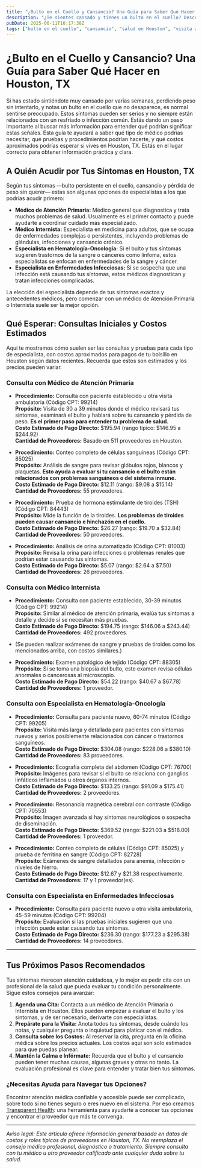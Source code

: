 ```yaml
---
title: "¿Bulto en el Cuello y Cansancio? Una Guía para Saber Qué Hacer en Houston, TX"
description: "¿Te sientes cansado y tienes un bulto en el cuello? Descubre a qué especialista acudir, los procedimientos que podrías necesitar y los costos típicos en Houston, TX."
pubDate: 2025-06-11T16:17:38Z
tags: ["bulto en el cuello", "cansancio", "salud en Houston", "visita al médico", "costos médicos", "orientación en salud"]
---
```


# ¿Bulto en el Cuello y Cansancio? Una Guía para Saber Qué Hacer en Houston, TX

Si has estado sintiéndote muy cansado por varias semanas, perdiendo peso sin intentarlo, y notas un bulto en el cuello que no desaparece, es normal sentirse preocupado. Estos síntomas pueden ser serios y no siempre están relacionados con un resfriado o infección común. Estás dando un paso importante al buscar más información para entender qué podrían significar estas señales. Esta guía te ayudará a saber qué tipo de médico podrías necesitar, qué pruebas y procedimientos podrían hacerte, y qué costos aproximados podrías esperar si vives en Houston, TX. Estás en el lugar correcto para obtener información práctica y clara.

## A Quién Acudir por Tus Síntomas en Houston, TX

Según tus síntomas —bulto persistente en el cuello, cansancio y pérdida de peso sin querer— estas son algunas opciones de especialistas a los que podrías acudir primero:

- **Médico de Atención Primaria:** Médico general que diagnostica y trata muchos problemas de salud. Usualmente es el primer contacto y puede ayudarte a coordinar cuidado más especializado.
- **Médico Internista:** Especialista en medicina para adultos, que se ocupa de enfermedades complejas o persistentes, incluyendo problemas de glándulas, infecciones y cansancio crónico.
- **Especialista en Hematología-Oncología:** Si el bulto y tus síntomas sugieren trastornos de la sangre o cánceres como linfoma, estos especialistas se enfocan en enfermedades de la sangre y cáncer.
- **Especialista en Enfermedades Infecciosas:** Si se sospecha que una infección está causando tus síntomas, estos médicos diagnostican y tratan infecciones complicadas.

La elección del especialista depende de tus síntomas exactos y antecedentes médicos, pero comenzar con un médico de Atención Primaria o Internista suele ser la mejor opción.

## Qué Esperar: Consultas Iniciales y Costos Estimados

Aquí te mostramos cómo suelen ser las consultas y pruebas para cada tipo de especialista, con costos aproximados para pagos de tu bolsillo en Houston según datos recientes. Recuerda que estos son estimados y los precios pueden variar.

### Consulta con Médico de Atención Primaria

- **Procedimiento:** Consulta con paciente establecido u otra visita ambulatoria (Código CPT: 99214)  
  **Propósito:** Visita de 30 a 39 minutos donde el médico revisará tus síntomas, examinará el bulto y hablará sobre tu cansancio y pérdida de peso. **Es el primer paso para entender tu problema de salud.**  
  **Costo Estimado de Pago Directo:** $195.94 (rango típico: $146.95 a $244.92)  
  **Cantidad de Proveedores:** Basado en 511 proveedores en Houston.

- **Procedimiento:** Conteo completo de células sanguíneas (Código CPT: 85025)  
  **Propósito:** Análisis de sangre para revisar glóbulos rojos, blancos y plaquetas. **Esto ayuda a evaluar si tu cansancio o el bulto están relacionados con problemas sanguíneos o del sistema inmune.**  
  **Costo Estimado de Pago Directo:** $12.11 (rango: $9.08 a $15.14)  
  **Cantidad de Proveedores:** 55 proveedores.

- **Procedimiento:** Prueba de hormona estimulante de tiroides (TSH) (Código CPT: 84443)  
  **Propósito:** Mide la función de la tiroides. **Los problemas de tiroides pueden causar cansancio e hinchazón en el cuello.**  
  **Costo Estimado de Pago Directo:** $26.27 (rango: $19.70 a $32.84)  
  **Cantidad de Proveedores:** 50 proveedores.

- **Procedimiento:** Análisis de orina automatizado (Código CPT: 81003)  
  **Propósito:** Revisa la orina para infecciones o problemas renales que podrían estar causando tus síntomas.  
  **Costo Estimado de Pago Directo:** $5.07 (rango: $2.64 a $7.50)  
  **Cantidad de Proveedores:** 26 proveedores.

### Consulta con Médico Internista

- **Procedimiento:** Consulta con paciente establecido, 30-39 minutos (Código CPT: 99214)  
  **Propósito:** Similar al médico de atención primaria, evalúa tus síntomas a detalle y decide si se necesitan más pruebas.  
  **Costo Estimado de Pago Directo:** $194.75 (rango: $146.06 a $243.44)  
  **Cantidad de Proveedores:** 492 proveedores.

- (Se pueden realizar exámenes de sangre y pruebas de tiroides como los mencionados arriba, con costos similares.)

- **Procedimiento:** Examen patológico de tejido (Código CPT: 88305)  
  **Propósito:** Si se toma una biopsia del bulto, este examen revisa células anormales o cancerosas al microscopio.  
  **Costo Estimado de Pago Directo:** $54.22 (rango: $40.67 a $67.78)  
  **Cantidad de Proveedores:** 1 proveedor.

### Consulta con Especialista en Hematología-Oncología

- **Procedimiento:** Consulta para paciente nuevo, 60-74 minutos (Código CPT: 99205)  
  **Propósito:** Visita más larga y detallada para pacientes con síntomas nuevos y serios posiblemente relacionados con cáncer o trastornos sanguíneos.  
  **Costo Estimado de Pago Directo:** $304.08 (rango: $228.06 a $380.10)  
  **Cantidad de Proveedores:** 83 proveedores.

- **Procedimiento:** Ecografía completa del abdomen (Código CPT: 76700)  
  **Propósito:** Imágenes para revisar si el bulto se relaciona con ganglios linfáticos inflamados u otros órganos internos.  
  **Costo Estimado de Pago Directo:** $133.25 (rango: $91.09 a $175.41)  
  **Cantidad de Proveedores:** 2 proveedores.

- **Procedimiento:** Resonancia magnética cerebral con contraste (Código CPT: 70553)  
  **Propósito:** Imagen avanzada si hay síntomas neurológicos o sospecha de diseminación.  
  **Costo Estimado de Pago Directo:** $369.52 (rango: $221.03 a $518.00)  
  **Cantidad de Proveedores:** 1 proveedor.

- **Procedimiento:** Conteo completo de células (Código CPT: 85025) y prueba de ferritina en sangre (Código CPT: 82728)  
  **Propósito:** Exámenes de sangre detallados para anemia, infección o niveles de hierro.  
  **Costo Estimado de Pago Directo:** $12.67 y $21.38 respectivamente.  
  **Cantidad de Proveedores:** 17 y 1 proveedor(es).

### Consulta con Especialista en Enfermedades Infecciosas

- **Procedimiento:** Consulta para paciente nuevo u otra visita ambulatoria, 45-59 minutos (Código CPT: 99204)  
  **Propósito:** Evaluación si las pruebas iniciales sugieren que una infección puede estar causando tus síntomas.  
  **Costo Estimado de Pago Directo:** $236.30 (rango: $177.23 a $295.38)  
  **Cantidad de Proveedores:** 14 proveedores.

---

## Tus Próximos Pasos Recomendados

Tus síntomas merecen atención cuidadosa, y lo mejor es pedir cita con un profesional de la salud que pueda evaluar tu condición personalmente. Sigue estos consejos para avanzar:

1. **Agenda una Cita:** Contacta a un médico de Atención Primaria o Internista en Houston. Ellos pueden empezar a evaluar el bulto y los síntomas, y de ser necesario, derivarte con especialistas.
2. **Prepárate para la Visita:** Anota todos tus síntomas, desde cuándo los notas, y cualquier pregunta o inquietud para platicar con el médico.
3. **Consulta sobre los Costos:** Al reservar la cita, pregunta en la oficina médica sobre los precios actuales. Los costos aquí son solo estimados para que puedas planear.
4. **Mantén la Calma e Infórmate:** Recuerda que el bulto y el cansancio pueden tener muchas causas, algunas graves y otras no tanto. La evaluación profesional es clave para entender y tratar bien tus síntomas.

### ¿Necesitas Ayuda para Navegar tus Opciones?

Encontrar atención médica confiable y accesible puede ser complicado, sobre todo si no tienes seguro o eres nuevo en el sistema. Por eso creamos [Transparent Health](https://transparenthealth.ai): una herramienta para ayudarte a conocer tus opciones y encontrar el proveedor que más te convenga.

---

*Aviso legal: Este artículo ofrece información general basada en datos de costos y roles típicos de proveedores en Houston, TX. No reemplaza el consejo médico profesional, diagnóstico o tratamiento. Siempre consulta con tu médico u otro proveedor calificado ante cualquier duda sobre tu salud.*